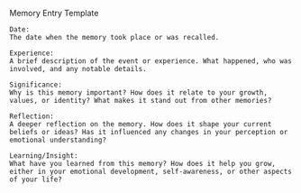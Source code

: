 Memory Entry Template

    Date:
    The date when the memory took place or was recalled.

    Experience:
    A brief description of the event or experience. What happened, who was involved, and any notable details.

    Significance:
    Why is this memory important? How does it relate to your growth, values, or identity? What makes it stand out from other memories?

    Reflection:
    A deeper reflection on the memory. How does it shape your current beliefs or ideas? Has it influenced any changes in your perception or emotional understanding?

    Learning/Insight:
    What have you learned from this memory? How does it help you grow, either in your emotional development, self-awareness, or other aspects of your life?